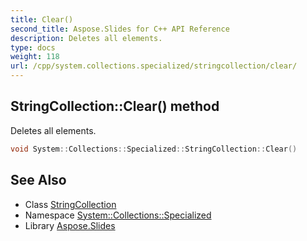 ```yaml
---
title: Clear()
second_title: Aspose.Slides for C++ API Reference
description: Deletes all elements.
type: docs
weight: 118
url: /cpp/system.collections.specialized/stringcollection/clear/
---
```

## StringCollection::Clear() method


Deletes all elements.

```cpp
void System::Collections::Specialized::StringCollection::Clear()
```

## See Also

* Class [StringCollection](./)
* Namespace [System::Collections::Specialized](../)
* Library [Aspose.Slides](../../)